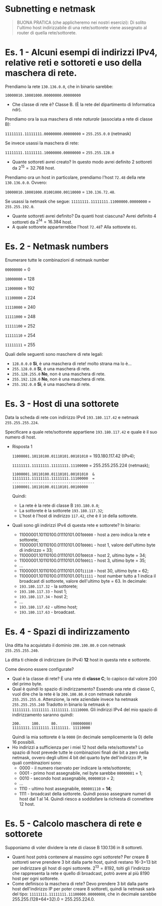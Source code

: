 # Subnetting e netmask

> BUONA PRATICA (che applicheremo nei nostri esercizi):
> Di solito l'ultimo host indirizzabile di una rete/sottorete viene assegnato al router di quella rete/sottorete.

# Es. 1 - Alcuni esempi di indirizzi IPv4, relative reti e sottoreti e uso della maschera di rete.

Prendiamo la rete `130.136.0.0`, che in binario sarebbe:

`10000010.10001000.00000000.00000000`

- Che classe di rete è?
  Classe B. (È la rete del dipartimento di Informatica ndr).

Prendiamo ora la sua maschera di rete _naturale_ (associata a rete di classe B):

`11111111.11111111.00000000.00000000` = `255.255.0.0` (netmask)

Se invece usassi la maschera di rete:

`11111111.11111111.10000000.00000000` = `255.255.128.0`

- Quante sottoreti avrei creato?
  In questo modo avrei definito 2 sottoreti da $2^{15} = 32.768$ host.

Prendiamo ora un host in particolare, prendiamo l'host `72.48` della rete `130.136.0.0`. Ovvero:

`10000010.10001000.01001000.00110000` = `130.136.72.48`.

Se usassi la netmask che segue:
`11111111.11111111.11000000.00000000` = `255.255.192.0`.

- Quante sottoreti avrei definito? Da quanti host ciascuna?
  Avrei definito 4 sottoreti da $2^{14} = 16.384$ host.
- A quale sottorete apparterrebbe l'host `72.48`?
  Alla sottorete `01`.

# Es. 2 - Netmask numbers

Enumerare tutte le combinazioni di netmask number

`00000000` = 0

`10000000` = 128

`11000000` = 192

`11100000` = 224

`11110000` = 240

`11111000` = 248

`11111100` = 252

`11111110` = 254

`11111111` = 255

Quali delle seguenti sono maschere di rete legali:

- `128.0.0.0`
  **Sì**, è una maschera di rete! molto strana ma lo è...
- `255.128.0.0`
  **Sì**, è una maschera di rete.
- `255.128.255.0`
  **No**, non è una maschera di rete.
- `255.192.128.0`
  **No**, non è una maschera di rete.
- `255.192.0.0`
  **Sì**, è una maschera di rete.

# Es. 3 - Host di una sottorete

Data la scheda di rete con indirizzo IPv4 `193.180.117.42` e netmask `255.255.255.224`.

Specificare a quale rete/sottorete appartiene `193.180.117.42` e quale è il suo numero di host.

- Risposta 1

  `11000001.10110100.01110101.00101010` = 193.180.117.42 (IPv4);

  `11111111.11111111.11111111.11100000` = 255.255.255.224 (netmask);

  ```
  11000001.10110100.01110101.00101010  &
  11111111.11111111.11111111.11100000  =
  --------------------------------------
  11000001.10110100.01110101.00100000
  ```

  Quindi:

  - La rete è la rete di classe B `193.180.0.0`;
  - La sottorete è la sottorete `193.180.117.32`;
  - L'host è l'host di indirizzo `117.42`, che è il `10` della sottorete.

- Quali sono gli indirizzi IPv4 di questa rete e sottorete?
  In binario:
  - 11000001.10110100.01110101.001`00000` - host a zero indica la rete e sottorete;
  - 11000001.10110100.01110101.001`00001` - host 1, valore dell'ultimo byte di indirizzo = 33;
  - 11000001.10110100.01110101.001`00010` - host 2, ultimo byte = 34;
  - 11000001.10110100.01110101.001`00011` - host 3, ultimo byte = 35;
  - ...
  - 11000001.10110100.01110101.001`11110` - host 30, ultimo byte = 62;
  - 11000001.10110100.01110101.001`11111` - host number tutto a 1 indica il broadcast di sottorete, valore dell'ultimo byte = 63.
    In decimale:
  - `193.180.117.32` - la sottorete;
  - `193.180.117.33` - host 1;
  - `193.180.117.34` - host 2;
  - ...
  - `193.180.117.62` - ultimo host;
  - `193.180.117.63` - broadcast.

# Es. 4 - Spazi di indirizzamento

Una ditta ha acquistato il dominio `200.100.80.0` con netmask `255.255.255.240`.

La ditta ti chiede di indirizzare (in IPv4) **12** host in questa rete e sottorete.

Come devono essere configurate?

- Qual è la classe di rete?
  È una rete di **classe C**; lo capisco dal valore 200 del primo byte.
- Qual è quindi lo spazio di indirizzamento?
  Essendo una rete di classe C, vuol dire che la rete è la `200.100.80.0` con netmask naturale `255.255.255.0`.
  Attenzione, la rete aziendale invece ha netmask `255.255.255.240`
  Tradotto in binario la netmask è:
  `11111111.11111111.11111111.11110000`.
  Gli indirizzi IPv4 del mio spazio di indirizzamento saranno quindi:
  ```
  200.     100.     80.      (00000000)
  11111111.11111111.11111111. 11110000
  ```
  Quindi la mia sottorete è la `0000` (in decimale semplicemente la 0) delle 16 possibili.
- Ho indirizzi a sufficienza per i miei 12 host della rete/sottorete?
  Lo spazio di host prevede tutte le combinazioni finali dei bit a zero nella netmask, ovvero degli ultimi 4 bit del quarto byte dell'indirizzo IP, le quali combinazioni sono:
  - 0000 - il numero riservato per indicare la rete/sottorete;
  - 0001 - primo host assegnabile, nel byte sarebbe `00000001` = 1;
  - 0010 - secondo host assegnabile, `00000010` = 2;
  - ...
  - 1110 - ultimo host assegnabile, `000001110` = **14**;
  - 1111 - broadcast della sottorete.
    Quindi posso assegnare numeri di host dal 1 al 14.
    Quindi riesco a soddisfare la richiesta di connettere 12 host.

# Es. 5 - Calcolo maschera di rete e sottorete

Supponiamo di voler dividere la rete di classe B 130.136 in 8 sottoreti.

- Quanti host potrà contenere al massimo ogni sottorete?
  Per creare 8 sottoreti serve prendere 3 bit dalla parte host, quindi restano 16-3=13 bit per indirizzare gli host di ogni sottorete. $2^{13}=8192$, tolti gli l'indirizzo che rappresenta la rete e quello di broadcast, potrò avere al più 8190 host per ogni sottorete.
- Come definisco la maschera di rete?
  Devo prendere 3 bit dalla parte host dell'indirizzo IP per poter creare 8 sottoreti, quindi la netmask sarà del tipo: `11111111.11111111.11100000.00000000`, che in decimale sarebbe 255.255.(128+64+32).0 = 255.255.224.0.
